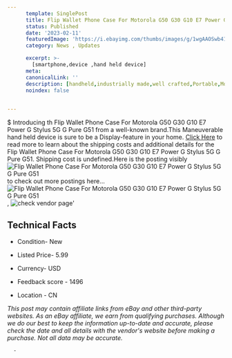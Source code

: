 ```yaml
---
      template: SinglePost
      title: Flip Wallet Phone Case For Motorola G50 G30 G10 E7 Power G Stylus 5G G Pure G51
      status: Published
      date: '2023-02-11'
      featuredImage: 'https://i.ebayimg.com/thumbs/images/g/1wgAAOSwb41h2tJv/s-l225.jpg'
      category: News , Updates

      excerpt: >-
        [smartphone,device ,hand held device]
      meta:
      canonicalLink: ''
      description: [handheld,industrially made,well crafted,Portable,Mobile,Compact,Convenient,Lightweight,Maneuverable,Man-portable,Miniature,Carriable,Hand-held,Light,Holdable,Transportable,Mobile device,Pocket-sized,On-the-go,Wireless,Cordless,Compact size,Convenient size, smartphone,device ,hand held device]
      noindex: false
      

---
```

$
      Introducing th Flip Wallet Phone Case For Motorola G50 G30 G10 E7 Power G Stylus 5G G Pure G51 from a well-known brand.This Maneuverable hand held device is sure to be a Display-feature in your home. [Click Here](https://www.ebay.com/itm/325457595787?hash=item4bc6c8cd8b%3Ag%3A1wgAAOSwb41h2tJv&mkevt=1&mkcid=1&mkrid=711-53200-19255-0&campid=%253CePNCampaignId%253E&customid=%253CreferenceId%253E&toolid=10049) to read more to learn about the shipping costs and additional details for the Flip Wallet Phone Case For Motorola G50 G30 G10 E7 Power G Stylus 5G G Pure G51. Shipping cost is undefined.Here is the posting visibly ![Flip Wallet Phone Case For Motorola G50 G30 G10 E7 Power G Stylus 5G G Pure G51](https://i.ebayimg.com/thumbs/images/g/1wgAAOSwb41h2tJv/s-l225.jpg) to check out more postings here... ![Flip Wallet Phone Case For Motorola G50 G30 G10 E7 Power G Stylus 5G G Pure G51](https://i.ebayimg.com/images/g/1wgAAOSwb41h2tJv/s-l640.jpg), ![check vendor page](https://origin-galleryplus.ebayimg.com/ws/web/325457595787_2_0_1/225x225.jpg,https://origin-galleryplus.ebayimg.com/ws/web/325457595787_3_0_1/225x225.jpg,https://origin-galleryplus.ebayimg.com/ws/web/325457595787_4_0_1/225x225.jpg,https://origin-galleryplus.ebayimg.com/ws/web/325457595787_5_0_1/225x225.jpg,https://origin-galleryplus.ebayimg.com/ws/web/325457595787_6_0_1/225x225.jpg,https://origin-galleryplus.ebayimg.com/ws/web/325457595787_7_0_1/225x225.jpg,https://origin-galleryplus.ebayimg.com/ws/web/325457595787_8_0_1/225x225.jpg)'

      

 ## Technical Facts 



     
      

 - Condition- New 


      

 - Listed Price- 5.99 


      

 - Currency- USD 


      

 - Feedback score - 1496 


      

 - Location - CN 


      
      

 *_This post may contain affiliate links from eBay and other third-party websites. As an eBay affiliate, we earn from qualifying purchases. Although we do our best to keep the information up-to-date and accurate, please check the date and all details with the vendor's website before making a purchase. Not all data may be accurate._*




      -
